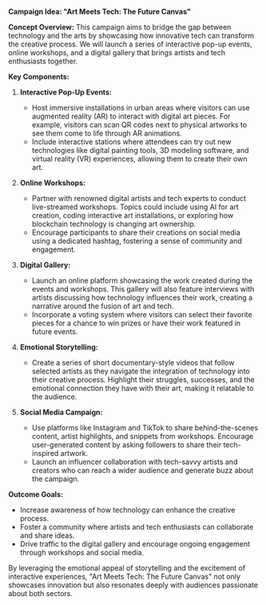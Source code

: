 **Campaign Idea: "Art Meets Tech: The Future Canvas"**

**Concept Overview:**
This campaign aims to bridge the gap between technology and the arts by showcasing how innovative tech can transform the creative process. We will launch a series of interactive pop-up events, online workshops, and a digital gallery that brings artists and tech enthusiasts together.

**Key Components:**

1. **Interactive Pop-Up Events:**
   - Host immersive installations in urban areas where visitors can use augmented reality (AR) to interact with digital art pieces. For example, visitors can scan QR codes next to physical artworks to see them come to life through AR animations.
   - Include interactive stations where attendees can try out new technologies like digital painting tools, 3D modeling software, and virtual reality (VR) experiences, allowing them to create their own art.

2. **Online Workshops:**
   - Partner with renowned digital artists and tech experts to conduct live-streamed workshops. Topics could include using AI for art creation, coding interactive art installations, or exploring how blockchain technology is changing art ownership.
   - Encourage participants to share their creations on social media using a dedicated hashtag, fostering a sense of community and engagement.

3. **Digital Gallery:**
   - Launch an online platform showcasing the work created during the events and workshops. This gallery will also feature interviews with artists discussing how technology influences their work, creating a narrative around the fusion of art and tech.
   - Incorporate a voting system where visitors can select their favorite pieces for a chance to win prizes or have their work featured in future events.

4. **Emotional Storytelling:**
   - Create a series of short documentary-style videos that follow selected artists as they navigate the integration of technology into their creative process. Highlight their struggles, successes, and the emotional connection they have with their art, making it relatable to the audience.

5. **Social Media Campaign:**
   - Use platforms like Instagram and TikTok to share behind-the-scenes content, artist highlights, and snippets from workshops. Encourage user-generated content by asking followers to share their tech-inspired artwork.
   - Launch an influencer collaboration with tech-savvy artists and creators who can reach a wider audience and generate buzz about the campaign.

**Outcome Goals:**
- Increase awareness of how technology can enhance the creative process.
- Foster a community where artists and tech enthusiasts can collaborate and share ideas.
- Drive traffic to the digital gallery and encourage ongoing engagement through workshops and social media.

By leveraging the emotional appeal of storytelling and the excitement of interactive experiences, "Art Meets Tech: The Future Canvas" not only showcases innovation but also resonates deeply with audiences passionate about both sectors.